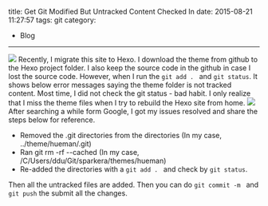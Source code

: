 title: Get Git Modified But Untracked Content Checked In
date: 2015-08-21 11:27:57
tags: git
category: 
  - Blog
---
![](/images/gettingStartedGit.jpg)
Recently, I migrate this site to Hexo. I download the theme from github to the Hexo project folder. I also keep the source code in the github in case I lost the source code. However, when I run the `git add . ` and `git status`. It shows below error messages saying the theme folder is not tracked content. Most time, I did not check the git status - bad habit. I only realize that I miss the theme files when I try to rebuild the Hexo site from home.
![](/images/gituntracked.png)
After searching a while form Google, I got my issues resolved and share the steps below for reference.

* Removed the .git directories from the directories (In my case, ../theme/hueman/.git)
* Ran git rm -rf --cached <the untracked directory> (In my case, /C/Users/ddu/Git/sparkera/themes/hueman)
* Re-added the directories with a `git add . ` and check by `git status`.

Then all the untracked files are added. Then you can do `git commit -m ` and `git push` the submit all the changes.
